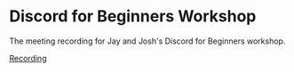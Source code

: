 # Discord for Beginners Workshop
The meeting recording for Jay and Josh's Discord for Beginners workshop.

[Recording](https://www.youtube.com/watch?v=hG0HQR-CB7E)